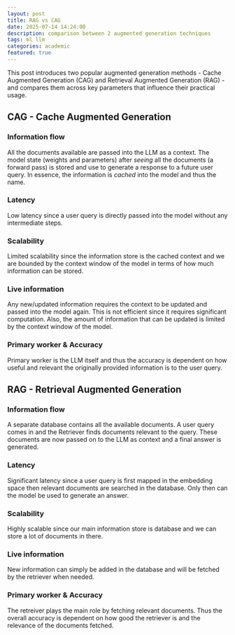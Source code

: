 ```yaml
---
layout: post
title: RAG vs CAG
date: 2025-07-14 14:24:00
description: comparison between 2 augmented generation techniques
tags: ml llm
categories: academic
featured: true
---
```


This post introduces two popular augmented generation methods - Cache Augmented Generation (CAG) and Retrieval Augmented Generation (RAG) - and compares them across key parameters that influence their practical usage.

## CAG - Cache Augmented Generation
### Information flow 
All the documents available are passed into the LLM as a context. The model state (weights and parameters) after *seeing* all the documents (a forward pass) is stored and use to generate a response to a future user query. In essence, the information is *cached* into the model and thus the name.

### Latency
Low latency since a user query is directly passed into the model without any intermediate steps.

### Scalability 
Limited scalability since the information store is the cached context and we are bounded by the context window of the model in terms of how much information can be stored.

### Live information
Any new/updated information requires the context to be updated and passed into the model again. This is not efficient since it requires significant computation. Also, the amount of information that can be updated is limited by the context window of the model.

### Primary worker & Accuracy 
Primary worker is the LLM itself and thus the accuracy is dependent on how useful and relevant the originally provided information is to the user query.

## RAG - Retrieval Augmented Generation
### Information flow
A separate database contains all the available documents. A user query comes in and the Retriever finds documents relevant to the query. These documents are now passed on to the LLM as context and a final answer is generated.

### Latency 
Significant latency since a user query is first mapped in the embedding space then relevant documents are searched in the database. Only then can the model be used to generate an answer. 

### Scalability 
Highly scalable since our main information store is database and we can store a lot of documents in there.

### Live information 
New information can simply be added in the database and will be fetched by the retriever when needed.

### Primary worker & Accuracy 
The retreiver plays the main role by fetching relevant documents. Thus the overall accuracy is dependent on how good the retriever is and the relevance of the documents fetched.
